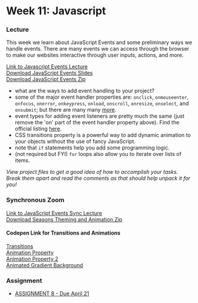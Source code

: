 # Week 11: Javascript

### Lecture

This week we learn about JavaScript Events and some preliminary ways we handle events. There are many events we can access through the browser to make our websites interactive through user inputs, actions, and more.

[Link to Javascript Events Lecture](https://nyu.zoom.us/rec/play/Lviakse3AtZEktuxCsZ0EyFXo4b16ThE20kk6DHu-X2c1lsjBCnn2Jwl6XqHHmoq4oRly_rcMqihObCm.A89W9P3-hN0N2uwd)\
[Download JavaScript Events Slides](https://onetimeuser.github.io/intro-web-comp-principles/week-11/Week-11.pdf)\
[Download JavaScript Events Zip](https://onetimeuser.github.io/intro-web-comp-principles/week-11/events.zip)

- what are the ways to add event handling to your project?
- some of the major event handler properties are: `onclick`, `onmouseenter`, `onfocus`, `onerror`, `onkeypress`, `onload`, `onscroll`, `onresize`, `onselect`, and `onsubmit`; but there are many many [more](https://developer.mozilla.org/en-US/docs/Web/API/GlobalEventHandlers#event_handlers).
- event types for adding event listeners are pretty much the same (just remove the 'on' part of the event handler property above). Find the official listing [here](https://developer.mozilla.org/en-US/docs/Web/Events#event_listing).
- CSS transitions property is a powerful way to add dynamic animation to your objects without the use of fancy JavaScript.
- note that `if` statements help you add some programming logic.
- (not required but FYI) `for` loops also allow you to iterate over lists of items.

*View project files to get a good idea of how to accomplish your tasks. Break them apart and read the comments as that should help unpack it for you!*

### Synchronous Zoom

[Link to JavaScript Events Sync Lecture](https://nyu.zoom.us/rec/share/0KcoMP2QqqfFbe0u73xQZ8nGkuHXVL585C_DhfnGHj1lCAWMMNQvKmCf0F1BkahR.SmYPmY2h4Y2cJfkc?startTime=1618412544000)\
[Download Seasons Theming and Animation Zip](https://onetimeuser.github.io/intro-web-comp-principles/week-11/seasons-themes.zip)

#### Codepen Link for Transitions and Animations
[Transitions](https://codepen.io/onetimeuser/pen/ZaLVZq)\
[Animation Property](https://codepen.io/onetimeuser/pen/xWJGdv)\
[Animation Property 2](https://codepen.io/onetimeuser/pen/eMjNQa)\
[Animated Gradient Background](https://codepen.io/onetimeuser/pen/YENdbw)



### Assignment

- [ASSIGNMENT 8 - Due April 21](/assignments/assignment-8/)
